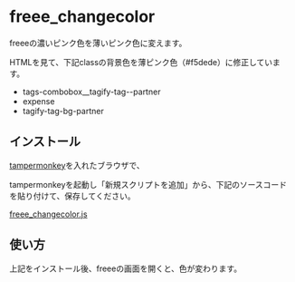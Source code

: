 # freee_changecolor

freeeの濃いピンク色を薄いピンク色に変えます。

HTMLを見て、下記classの背景色を薄ピンク色（#f5dede）に修正しています。

- tags-combobox__tagify-tag--partner
- expense
- tagify-tag-bg-partner

## インストール

[tampermonkey](http://tampermonkey.net/)を入れたブラウザで、


tampermonkeyを起動し「新規スクリプトを追加」から、下記のソースコードを貼り付けて、保存してください。

[freee_changecolor.js](https://raw.githubusercontent.com/m-haketa/freee_changecolor/master/freee_changecolor.js)


## 使い方

上記をインストール後、freeeの画面を開くと、色が変わります。


